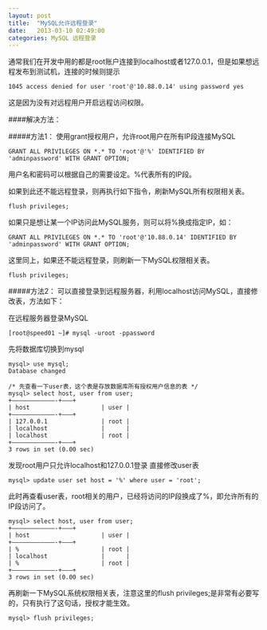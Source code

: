 ```yaml
---
layout: post
title:  "MySQL允许远程登录"
date:   2013-03-10 02:49:00
categories: MySQL 远程登录
---
```

通常我们在开发中用的都是root账户连接到localhost或者127.0.0.1，但是如果想远程发布到测试机，连接的时候则提示

    1045 access denied for user 'root'@'10.88.0.14' using password yes

这是因为没有对远程用户开启远程访问权限。

####解决方法：

#####方法1：
使用grant授权用户，允许root用户在所有IP段连接MySQL

    GRANT ALL PRIVILEGES ON *.* TO 'root'@'%' IDENTIFIED BY 'adminpassword' WITH GRANT OPTION;

用户名和密码可以根据自己的需要设定。%代表所有的IP段。

如果到此还不能远程登录，则再执行如下指令，刷新MySQL所有权限相关表。

    flush privileges;


 

如果只是想让某一个IP访问此MySQL服务，则可以将%换成指定IP，如：

    GRANT ALL PRIVILEGES ON *.* TO 'root'@'10.88.0.14' IDENTIFIED BY 'adminpassword' WITH GRANT OPTION;

这里同上，如果还不能远程登录，则刷新一下MySQL权限相关表。

    flush privileges;

 

#####方法2：
可以直接登录到远程服务器，利用localhost访问MySQL，直接修改表，方法如下：

在远程服务器登录MySQL

    [root@speed01 ~]# mysql -uroot -ppassword

先将数据库切换到mysql

    mysql> use mysql;
    Database changed

    /* 先查看一下user表，这个表是存放数据库所有授权用户信息的表 */
    mysql> select host, user from user;
    +————————————-+——–+
    | host                    | user |
    +————————————-+——–+ 
    | 127.0.0.1               | root |
    | localhost               |      |
    | localhost               | root |
    +————————————-+——–+
    3 rows in set (0.00 sec)

发现root用户只允许localhost和127.0.0.1登录 直接修改user表

    mysql> update user set host = '%' where user = 'root';
    
此时再查看user表，root相关的用户，已经将访问的IP段换成了%，即允许所有的IP段访问了。

    mysql> select host, user from user;
    +————————————-+——–+
    | host                    | user | 
    +————————————-+——–+
    | %                       | root | 
    | localhost               |      | 
    | %                       | root | 
    +————————————-+——–+ 
    3 rows in set (0.00 sec)

再刷新一下MySQL系统权限相关表，注意这里的flush privileges;是非常有必要写的，只有执行了这句话，授权才能生效。

    mysql> flush privileges;